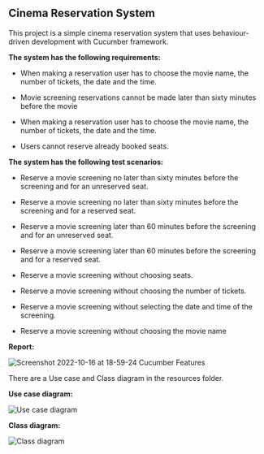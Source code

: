## Cinema Reservation System

This project is a simple cinema reservation system that uses behaviour-driven development with Cucumber framework. 


**The system has the following requirements:**

- When making a reservation user has to choose the movie name, the number of tickets, the date and the time.

- Movie screening reservations cannot be made later than sixty minutes before the movie

- When making a reservation user has to choose the movie name, the number of tickets, the date and the time.

- Users cannot reserve already booked seats.

**The system has the following test scenarios:**

- Reserve a movie screening no later than sixty minutes before the screening and for an unreserved seat.

- Reserve a movie screening no later than sixty minutes before the screening and for a reserved seat.

- Reserve a movie screening later than 60 minutes before the screening and for an unreserved seat.

- Reserve a movie screening later than 60 minutes before the screening and for a reserved seat.

- Reserve a movie screening without choosing seats.

- Reserve a movie screening without choosing the number of tickets.

- Reserve a movie screening without selecting the date and time of the screening.

- Reserve a movie screening without choosing the movie name

**Report:**

![Screenshot 2022-10-16 at 18-59-24 Cucumber Features](https://user-images.githubusercontent.com/66736887/196046244-cbc8c13d-fc16-43ba-bf08-aec8da334e14.png)


There are a Use case and Class diagram in the resources folder.

**Use case diagram:**

![Use case diagram](https://user-images.githubusercontent.com/66736887/196046305-ef72b38e-b18d-4db4-94ba-f850d2920712.PNG)

**Class diagram:**

![Class diagram](https://user-images.githubusercontent.com/66736887/196046329-f707f03f-2075-41d5-b931-2a83f055917a.PNG)



